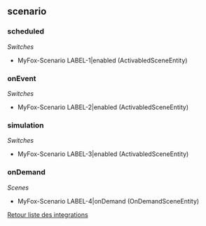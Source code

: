 ## scenario

### scheduled

*Switches*
- MyFox-Scenario LABEL-1|enabled (ActivabledSceneEntity)

### onEvent

*Switches*
- MyFox-Scenario LABEL-2|enabled (ActivabledSceneEntity)

### simulation

*Switches*
- MyFox-Scenario LABEL-3|enabled (ActivabledSceneEntity)

### onDemand

*Scenes*
- MyFox-Scenario LABEL-4|onDemand (OnDemandSceneEntity)


[Retour liste des integrations](../integration.md)
